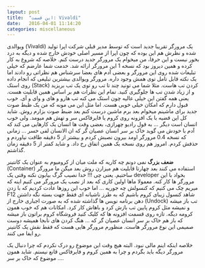 ```yaml
---
layout: post
title:  "این قسمت: Vivaldi"
date:   2016-04-01 11:14:20
categories: miscellaneous
---
```

ویوالدی (Vivaldi) یک مرورگر تقریبا جدید است که توسط مدیر قبلی شرکت اپرا تولید شده و نظرش هم این بوده که چون اپرا از مسیر اصلی خودش خارج شده و دیگه به درد بخور نیست و این حرفا، من میخوام یک مرورگر جدید درست کنم. خلاصه که شروع به کار کرده و همین دیروز بود که نسخه 1 این مرورگر ارائه شد. خدمت شما عارضم که خیلی تبلیغات شده روی این مرورگر و بعضی آدم های بعضا سرشناس هم نظراتی رو دادند اما یک نکته قابل تامل توی همش وجود داره. مرورگر ویوالدی بیشترین تبلیغی که انجام داده روی استک (Stack) کردن تب هاست. مثلا شما می تونید چند تا تب رو توی یک تب بریزید و از زیاد شدن تب ها جلوگیری کنید. تمام این نظرات هم بر اساس همین قابلیت هست. یعنی همه گفتن این خیلی عالیه چون استک می کنه تب هارو و های و وای و آی. خوب قبول دارم که امکان خیلی خوبی هست. اما مثل این می مونه که من یک ظبط صوت جدید برای ماشینم میخوام بعد برم ماشین درست کنم بعد ضبط صوت بزارم روش.
شاید کل این قضیه با یک افزونه روی کروم یا فایرفاکس سر و تهش هم میومد. ولی خوب انسان است دیگر ... 
به قول رادیو چهرازی، بعضی وقت ها انسان یک کارهایی می کند که آدم با خودش می گوید خاک بر سر انسان عصیان گر که ان الانسان لفی خسر ...
زمانی که نسخه 0.4 مرورگر اومد بیرون نصبش کردم و بیشتر از 5 دقیقه طاقت نیاوردم و حذفش کردم. امروز هم روی نسخه یک همین اتفاق رخ داد. و شاید کمتر از 5 دقیقه زمان گذاشتم.

**ضعف بزرگ**
نمی دونم چه کاریه که ملت میان از کرومیوم به عنوان یک کانتینر (Container) استفاده می کنند بعد چهارتا قابلیت هم میزارن روش بعد میگن ما مرورگر ساختیم. یعنی چی !!!
خدا نصیب گرگ بیابون نکنه وقتی یک developer بخواد با این مرورگر ها کار کنه. معمولا ماها اولین کاری که بعد از نصب یک مرورگر می کنیم اینه که میریم چک می کنیم که کنسولش چه جوریه ... اما خوب این روزها عادت کردیم که با زدن F12 شاهد کنسول زیبای کروم باشیم که به طرز ناشیانه ای فقط جهت بسته نگه داشتن دهن برنامه نویس ها گذاشته شده که به صورت اجباری خارج از (Undock) تب باز میشه و نمیشه مثل کروم پایین تب بازش کرد و باهاش کار کرد. امکانات هم که خوب همون کرومه دیگه. تازه روی قسمت افزونه ها که کلیک کنید فروشگاه کروم براتون باز میشه که باز هم خاک بر سر انسان عصیان گر که ...
هنگ کردن های نابجا همیشه دوست صمیمی این نوع مرورگر هاست. منظورم مرورگر هایی هست که فقط نقش یک کانتینر رو ایفا می کنند.

خلاصه اینکه اینم مالی نبود. البته هیچ وقت این موضوع رو درک نکردم که چرا دنبال یک مرورگر دیگه باید بگردم و چرا به همین کروم و فایرفاکس قانع نیستم. شاید همون موضوع که خاک بر سر ....
